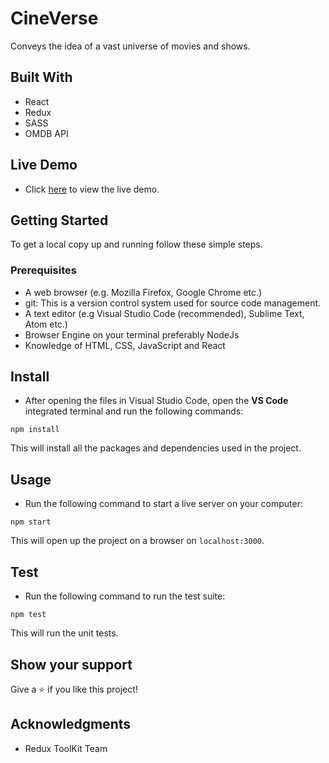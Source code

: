 # CineVerse

Conveys the idea of a vast universe of movies and shows.

## Built With

- React
- Redux
- SASS
- OMDB API

## Live Demo

- Click [here](https://cineverse-site.netlify.app/) to view the live demo.

## Getting Started

To get a local copy up and running follow these simple steps.

### Prerequisites

- A web browser (e.g. Mozilla Firefox, Google Chrome etc.)
- git: This is a version control system used for source code management.
- A text editor (e.g Visual Studio Code (recommended), Sublime Text, Atom etc.)
- Browser Engine on your terminal preferably NodeJs
- Knowledge of HTML, CSS, JavaScript and React

## Install

- After opening the files in Visual Studio Code, open the **VS Code** integrated terminal and run the following commands:

```
npm install
```

This will install all the packages and dependencies used in the project.

## Usage

- Run the following command to start a live server on your computer:

```
npm start
```

This will open up the project on a browser on `localhost:3000`.

## Test

- Run the following command to run the test suite:

```
npm test
```

This will run the unit tests.


## Show your support

Give a ⭐️ if you like this project!

## Acknowledgments

- Redux ToolKit Team
